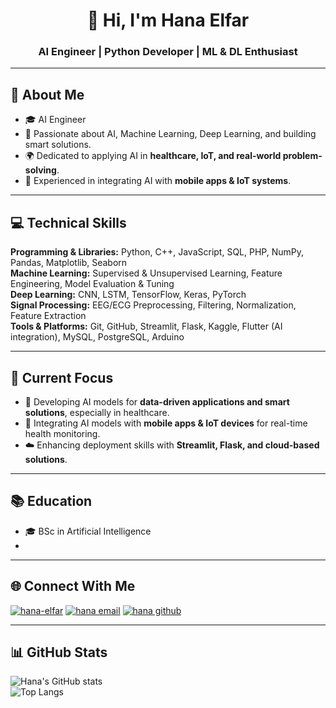 <h1 align="center">👋 Hi, I'm Hana Elfar</h1>  
<h3 align="center">AI Engineer | Python Developer | ML & DL Enthusiast</h3>

---

## 🧠 About Me  
- 🎓 AI Engineer
- 🤖 Passionate about AI, Machine Learning, Deep Learning, and building smart solutions.  
- 🌍 Dedicated to applying AI in **healthcare, IoT, and real-world problem-solving**.  
- 🚀 Experienced in integrating AI with **mobile apps & IoT systems**.
  
---

## 💻 Technical Skills  
**Programming & Libraries:** Python, C++, JavaScript, SQL, PHP, NumPy, Pandas, Matplotlib, Seaborn  
**Machine Learning:** Supervised & Unsupervised Learning, Feature Engineering, Model Evaluation & Tuning  
**Deep Learning:** CNN, LSTM, TensorFlow, Keras, PyTorch  
**Signal Processing:** EEG/ECG Preprocessing, Filtering, Normalization, Feature Extraction  
**Tools & Platforms:** Git, GitHub, Streamlit, Flask, Kaggle, Flutter (AI integration), MySQL, PostgreSQL, Arduino  

---

## 🚀 Current Focus  
- 🧠 Developing AI models for **data-driven applications and smart solutions**, especially in healthcare.  
- 📱 Integrating AI models with **mobile apps & IoT devices** for real-time health monitoring.  
- ☁️ Enhancing deployment skills with **Streamlit, Flask, and cloud-based solutions**.  

---

## 📚 Education
- 🎓 BSc in Artificial Intelligence
- 
---

## 🌐 Connect With Me  
<p align="left">
<a href="https://linkedin.com/in/hana-elfar-7b017a229" target="blank"><img src="https://img.shields.io/badge/LinkedIn-blue?logo=linkedin&logoColor=white" alt="hana-elfar"/></a>
<a href="mailto:hanaelfaar2003@gmail.com" target="blank"><img src="https://img.shields.io/badge/Gmail-red?logo=gmail&logoColor=white" alt="hana email"/></a>
<a href="https://github.com/Hana-Alaa" target="blank"><img src="https://img.shields.io/badge/GitHub-black?logo=github&logoColor=white" alt="hana github"/></a>
</p>  

---

## 📊 GitHub Stats  
![Hana's GitHub stats](https://github-readme-stats.vercel.app/api?username=Hana-Alaa&show_icons=true&theme=radical)  
![Top Langs](https://github-readme-stats.vercel.app/api/top-langs/?username=Hana-Alaa&layout=compact&theme=radical)  
